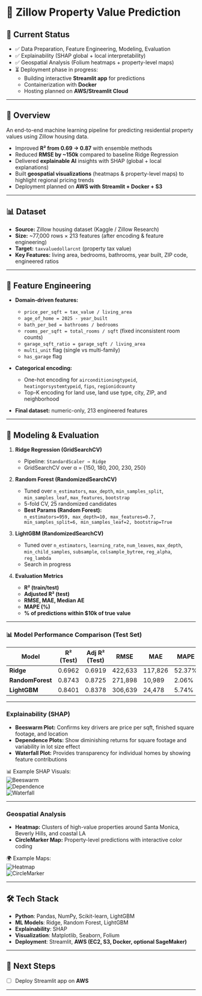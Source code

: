 # 🏡 Zillow Property Value Prediction  

## 📌 Current Status  
- ✅ Data Preparation, Feature Engineering, Modeling, Evaluation  
- ✅ Explainability (SHAP global + local interpretability)  
- ✅ Geospatial Analysis (Folium heatmaps + property-level maps)  
- ⏳ Deployment phase in progress:  
  - Building interactive **Streamlit app** for predictions  
  - Containerization with **Docker**  
  - Hosting planned on **AWS/Streamlit Cloud**  


---

## 📌 Overview  
An end-to-end machine learning pipeline for predicting residential property values using Zillow housing data.  
- Improved **R² from 0.69 → 0.87** with ensemble methods  
- Reduced **RMSE by ~150k** compared to baseline Ridge Regression  
- Delivered **explainable AI** insights with SHAP (global + local explanations)  
- Built **geospatial visualizations** (heatmaps & property-level maps) to highlight regional pricing trends  
- Deployment planned on **AWS with Streamlit + Docker + S3**  

---

## 📊 Dataset  
- **Source:** Zillow housing dataset (Kaggle / Zillow Research)  
- **Size:** ~77,000 rows × 213 features (after encoding & feature engineering)  
- **Target:** `taxvaluedollarcnt` (property tax value)  
- **Key Features:** living area, bedrooms, bathrooms, year built, ZIP code, engineered ratios  

---

## 🔧 Feature Engineering  
- **Domain-driven features:**  
  - `price_per_sqft = tax_value / living_area`  
  - `age_of_home = 2025 - year_built`  
  - `bath_per_bed = bathrooms / bedrooms`  
  - `rooms_per_sqft = total_rooms / sqft` (fixed inconsistent room counts)  
  - `garage_sqft_ratio = garage_sqft / living_area`  
  - `multi_unit` flag (single vs multi-family)  
  - `has_garage` flag  

- **Categorical encoding:**  
  - One-hot encoding for `airconditioningtypeid`, `heatingorsystemtypeid`, `fips`, `regionidcounty`  
  - Top-K encoding for land use, land use type, city, ZIP, and neighborhood  

- **Final dataset:** numeric-only, 213 engineered features  

---

## 🔧 Modeling & Evaluation  

1. **Ridge Regression (GridSearchCV)**  
   - Pipeline: `StandardScaler → Ridge`  
   - GridSearchCV over α = {150, 180, 200, 230, 250}  

2. **Random Forest (RandomizedSearchCV)**  
   - Tuned over `n_estimators`, `max_depth`, `min_samples_split`, `min_samples_leaf`, `max_features`, `bootstrap`  
   - 5-fold CV, 25 randomized candidates
   - **Best Params (Random Forest):**  
      `n_estimators=959, max_depth=10, max_features=0.7, min_samples_split=6, min_samples_leaf=2, bootstrap=True`
 

3. **LightGBM (RandomizedSearchCV)**  
   - Tuned over `n_estimators`, `learning_rate`, `num_leaves`, `max_depth`, `min_child_samples`, `subsample`, `colsample_bytree`, `reg_alpha`, `reg_lambda`  
   - Search in progress  

4. **Evaluation Metrics**  
   - **R² (train/test)**  
   - **Adjusted R² (test)**  
   - **RMSE, MAE, Median AE**  
   - **MAPE (%)**  
   - **% of predictions within $10k of true value**  

---

### 📊 Model Performance Comparison (Test Set)

| Model          | R² (Test) | Adj R² (Test) | RMSE     | MAE     | MAPE   | Within $10k | Within $20k | Within $50k | Within 5% | Within 10% |
|----------------|-----------|---------------|----------|---------|--------|-------------|-------------|-------------|-----------|------------|
| **Ridge**      | 0.6962    | 0.6919        | 422,633  | 117,826 | 52.37% | 8.85%       | 16.98%      | 40.10%      | 18.84%    | 34.36%     |
| **RandomForest** | 0.8743  | 0.8725        | 271,898  | 10,989  | 2.06%  | 85.23%      | 95.13%      | 98.60%      | 93.85%    | 97.77%     |
| **LightGBM**   | 0.8401    | 0.8378        | 306,639  | 24,478  | 5.74%  | 53.30%      | 78.40%      | 94.17%      | 72.80%    | 88.02%     |


---

### Explainability (SHAP)  
- **Beeswarm Plot:** Confirms key drivers are price per sqft, finished square footage, and location  
- **Dependence Plots:** Show diminishing returns for square footage and variability in lot size effect  
- **Waterfall Plot:** Provides transparency for individual homes by showing feature contributions  

📊 Example SHAP Visuals:  
![Beeswarm](reports/shap_beeswarm.png)  
![Dependence](reports/shap_dependence_calculatedfinishedsquarefeet.png)  
![Waterfall](reports/waterfall.png)  

---

### Geospatial Analysis  
- **Heatmap:** Clusters of high-value properties around Santa Monica, Beverly Hills, and coastal LA  
- **CircleMarker Map:** Property-level predictions with interactive color coding  

🌍 Example Maps:  
![Heatmap](reports/heatmap_predictions.png)  
![CircleMarker](reports/circlemarker_predictions.png)  

---

## 🛠️ Tech Stack  
- **Python**: Pandas, NumPy, Scikit-learn, LightGBM  
- **ML Models**: Ridge, Random Forest, LightGBM  
- **Explainability**: SHAP  
- **Visualization**: Matplotlib, Seaborn, Folium  
- **Deployment**: Streamlit, **AWS (EC2, S3, Docker, optional SageMaker)**  

---

## 🚀 Next Steps  
- [ ] Deploy Streamlit app on **AWS**  

---
